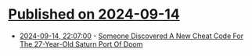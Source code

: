 # [Published on 2024-09-14](index.md)

* [2024-09-14, 22:07:00](https://soylentnews.org/article.pl?sid=24/09/14/1328233&from=rss) - [Someone Discovered A New Cheat Code For The 27-Year-Old Saturn Port Of Doom](https://soylentnews.org/article.pl?sid=24/09/14/1328233&from=rss)
